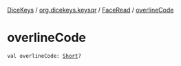[DiceKeys](../../index.md) / [org.dicekeys.keysqr](../index.md) / [FaceRead](index.md) / [overlineCode](./overline-code.md)

# overlineCode

`val overlineCode: `[`Short`](https://kotlinlang.org/api/latest/jvm/stdlib/kotlin/-short/index.html)`?`